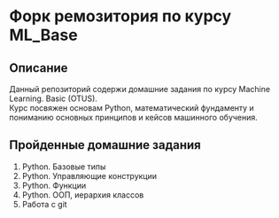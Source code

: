 # Форк ремозитория по курсу ML_Base

## Описание

Данный репозиторий содержи домашние задания по курсу Machine Learning. Basic  (OTUS). <br/>
Курс посвяжен основам Python, математический фундаменту и пониманию основных принципов и кейсов машинного обучения. 

## Пройденные домашние задания
1) Python. Базовые типы 
2) Python. Управляющие конструкции
3) Python. Функции
4) Python. ООП, иерархия классов
5) Работа с git